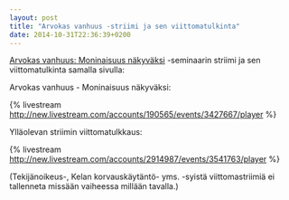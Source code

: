 ```yaml
---
layout: post
title: "Arvokas vanhuus -striimi ja sen viittomatulkinta"
date: 2014-10-31T22:36:39+0200
---
```


[Arvokas vanhuus: Moninaisuus näkyväksi](http://www.seminaari.jadeprojekti.fi/) -seminaarin striimi ja sen viittomatulkinta samalla sivulla:<!--more-->

Arvokas vanhuus - Moninaisuus näkyväksi:

{% livestream http://new.livestream.com/accounts/190565/events/3427667/player %}

Ylläolevan striimin viittomatulkkaus:

{%  livestream http://new.livestream.com/accounts/2914987/events/3541763/player %}

(Tekijänoikeus-, Kelan korvauskäytäntö- yms. -syistä viittomastriimiä ei tallenneta missään vaiheessa millään tavalla.)